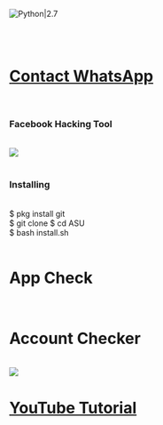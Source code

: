 ![Python|2.7](https://img.shields.io/badge/Python-2.7-blue.svg)
<div <img src ="https://github.com/LOoLzeC/ASU/blob/master/raw/snake.png"/><br></div>
<br><h1><a href="https://api.whatsapp.com/send?phone=62895353484895&text=helo%20admin%20i%20want%20to%20buy,%20ASU%20TOOLKIT">Contact WhatsApp </a></h1><br><h3> Facebook  Hacking Tool</h3><br>
<img src="https://github.com/LOoLzeC/ASU/blob/master/raw/IMG-20190405-WA0003.jpg"/>
<br><br>
<h3>Installing</h3><br>
$ pkg install git<br>
$ git clone
$ cd ASU<br>
$ bash install.sh<br><br>
<h1>App Check</h1><br>
<img
<br><h1>Account Checker</h1><br>
<img src="https://github.com/LEGENDBANA/SHARP_ROOT/assets/155005328/1d7e965c-f102-434a-8ccc-4e17424d9c86.jpg"/>
<h1><a href ="https://youtu.be/G6U2P3T746A">YouTube Tutorial</a></h1>
<a href

